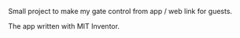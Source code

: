 Small project to make my gate control from app / web link for guests.

The app written with MIT Inventor.